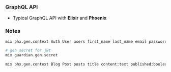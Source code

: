 ### GraphQL API

- Typical GraphQL API with **Elixir** and **Phoenix**

### Notes

```sh
mix phx.gen.context Auth User users first_name last_name email password

# gen secret for jwt
mix guardian.gen.secret

mix phx.gen.context Blog Post posts title content:text published:boolean user_id:references:users
```
